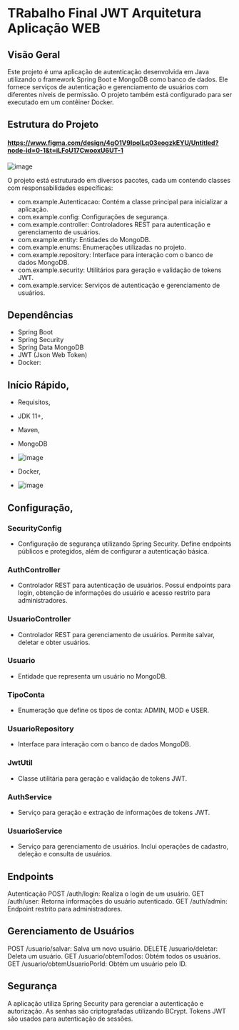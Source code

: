 # TRabalho Final JWT Arquitetura Aplicação WEB
## Visão Geral
Este projeto é uma aplicação de autenticação desenvolvida em Java utilizando o framework Spring Boot e MongoDB como banco de dados. Ele fornece serviços de autenticação e gerenciamento de usuários com diferentes níveis de permissão. O projeto também está configurado para ser executado em um contêiner Docker.

## Estrutura do Projeto
#### https://www.figma.com/design/4gO1V9IpolLq03eogzkEYU/Untitled?node-id=0-1&t=iLFoU17CwooxU6UT-1
![image](https://github.com/mauriciosadala/Trabalho-Arquitetura-Web-JWT/assets/125416578/15cdb105-785b-41a2-b2c4-1ecc993d25d4)

O projeto está estruturado em diversos pacotes, cada um contendo classes com responsabilidades específicas:

- com.example.Autenticacao: Contém a classe principal para inicializar a aplicação.
- com.example.config: Configurações de segurança.
- com.example.controller: Controladores REST para autenticação e gerenciamento de usuários.
- com.example.entity: Entidades do MongoDB.
- com.example.enums: Enumerações utilizadas no projeto.
- com.example.repository: Interface para interação com o banco de dados MongoDB.
- com.example.security: Utilitários para geração e validação de tokens JWT.
- com.example.service: Serviços de autenticação e gerenciamento de usuários.


## Dependências
- Spring Boot
- Spring Security
- Spring Data MongoDB
- JWT (Json Web Token)
- Docker:



## Início Rápido,
- Requisitos,
- JDK 11+,
- Maven,

- MongoDB
- ![image](https://github.com/mauriciosadala/Trabalho-Arquitetura-Web-JWT/assets/125416578/fca5d66c-c65f-4c28-bde9-13a2503a01c3)

- Docker,
- ![image](https://github.com/mauriciosadala/Trabalho-Arquitetura-Web-JWT/assets/125416578/3ec52688-261b-439e-9451-db4d5793a8d4)

## Configuração,


### SecurityConfig
- Configuração de segurança utilizando Spring Security. Define endpoints públicos e protegidos, além de configurar a autenticação básica.

### AuthController
- Controlador REST para autenticação de usuários. Possui endpoints para login, obtenção de informações do usuário e acesso restrito para administradores.

### UsuarioController
- Controlador REST para gerenciamento de usuários. Permite salvar, deletar e obter usuários.

### Usuario
- Entidade que representa um usuário no MongoDB.

### TipoConta
- Enumeração que define os tipos de conta: ADMIN, MOD e USER.

### UsuarioRepository
- Interface para interação com o banco de dados MongoDB.

### JwtUtil
- Classe utilitária para geração e validação de tokens JWT.

### AuthService
- Serviço para geração e extração de informações de tokens JWT.

### UsuarioService
- Serviço para gerenciamento de usuários. Inclui operações de cadastro, deleção e consulta de usuários.

## Endpoints
Autenticação
POST /auth/login: Realiza o login de um usuário.
GET /auth/user: Retorna informações do usuário autenticado.
GET /auth/admin: Endpoint restrito para administradores.

## Gerenciamento de Usuários
POST /usuario/salvar: Salva um novo usuário.
DELETE /usuario/deletar: Deleta um usuário.
GET /usuario/obtemTodos: Obtém todos os usuários.
GET /usuario/obtemUsuarioPorId: Obtém um usuário pelo ID.

## Segurança
A aplicação utiliza Spring Security para gerenciar a autenticação e autorização. As senhas são criptografadas utilizando BCrypt. Tokens JWT são usados para autenticação de sessões.
